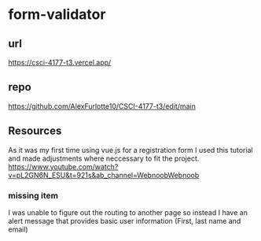 # form-validator

## url
https://csci-4177-t3.vercel.app/

## repo 
https://github.com/AlexFurlotte10/CSCI-4177-t3/edit/main

## Resources
As it was my first time using vue.js for a registration form I used this tutorial and made adjustments where neccessary to fit the project. 
https://www.youtube.com/watch?v=pL2GN6N_ESU&t=921s&ab_channel=WebnoobWebnoob

### missing item
I was unable to figure out the routing to another page so instead I have an alert message that provides basic user information (First, last name and email)
